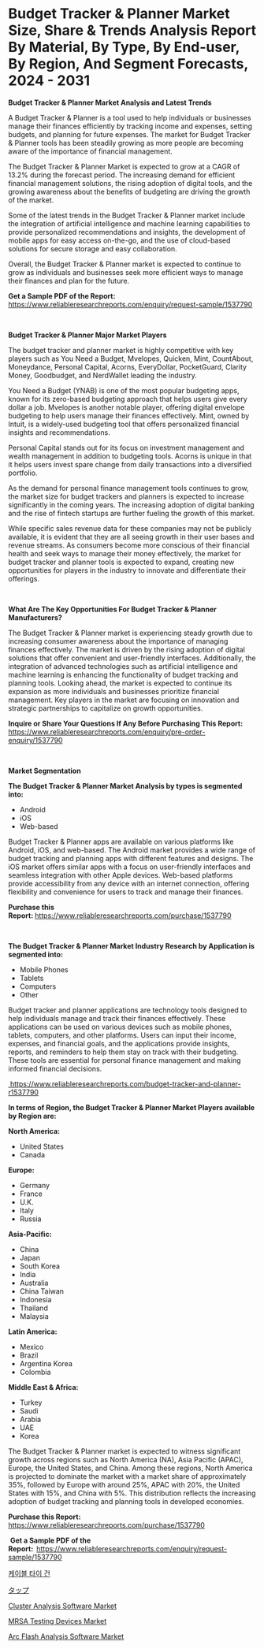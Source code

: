 <p><h1>Budget Tracker & Planner Market Size, Share & Trends Analysis Report By Material, By Type, By End-user, By Region, And Segment Forecasts, 2024 - 2031</h1></p><p><strong>Budget Tracker & Planner Market Analysis and Latest Trends</strong></p>
<p><p>A Budget Tracker & Planner is a tool used to help individuals or businesses manage their finances efficiently by tracking income and expenses, setting budgets, and planning for future expenses. The market for Budget Tracker & Planner tools has been steadily growing as more people are becoming aware of the importance of financial management.</p><p>The Budget Tracker & Planner Market is expected to grow at a CAGR of 13.2% during the forecast period. The increasing demand for efficient financial management solutions, the rising adoption of digital tools, and the growing awareness about the benefits of budgeting are driving the growth of the market. </p><p>Some of the latest trends in the Budget Tracker & Planner market include the integration of artificial intelligence and machine learning capabilities to provide personalized recommendations and insights, the development of mobile apps for easy access on-the-go, and the use of cloud-based solutions for secure storage and easy collaboration.</p><p>Overall, the Budget Tracker & Planner market is expected to continue to grow as individuals and businesses seek more efficient ways to manage their finances and plan for the future.</p></p>
<p><strong>Get a Sample PDF of the Report:&nbsp;</strong> <a href="https://www.reliableresearchreports.com/enquiry/request-sample/1537790">https://www.reliableresearchreports.com/enquiry/request-sample/1537790</a></p>
<p>&nbsp;</p>
<p><strong>Budget Tracker & Planner Major Market Players</strong></p>
<p><p>The budget tracker and planner market is highly competitive with key players such as You Need a Budget, Mvelopes, Quicken, Mint, CountAbout, Moneydance, Personal Capital, Acorns, EveryDollar, PocketGuard, Clarity Money, Goodbudget, and NerdWallet leading the industry. </p><p>You Need a Budget (YNAB) is one of the most popular budgeting apps, known for its zero-based budgeting approach that helps users give every dollar a job. Mvelopes is another notable player, offering digital envelope budgeting to help users manage their finances effectively. Mint, owned by Intuit, is a widely-used budgeting tool that offers personalized financial insights and recommendations. </p><p>Personal Capital stands out for its focus on investment management and wealth management in addition to budgeting tools. Acorns is unique in that it helps users invest spare change from daily transactions into a diversified portfolio. </p><p>As the demand for personal finance management tools continues to grow, the market size for budget trackers and planners is expected to increase significantly in the coming years. The increasing adoption of digital banking and the rise of fintech startups are further fueling the growth of this market. </p><p>While specific sales revenue data for these companies may not be publicly available, it is evident that they are all seeing growth in their user bases and revenue streams. As consumers become more conscious of their financial health and seek ways to manage their money effectively, the market for budget tracker and planner tools is expected to expand, creating new opportunities for players in the industry to innovate and differentiate their offerings.</p></p>
<p>&nbsp;</p>
<p><strong>What Are The Key Opportunities For Budget Tracker & Planner Manufacturers?</strong></p>
<p><p>The Budget Tracker & Planner market is experiencing steady growth due to increasing consumer awareness about the importance of managing finances effectively. The market is driven by the rising adoption of digital solutions that offer convenient and user-friendly interfaces. Additionally, the integration of advanced technologies such as artificial intelligence and machine learning is enhancing the functionality of budget tracking and planning tools. Looking ahead, the market is expected to continue its expansion as more individuals and businesses prioritize financial management. Key players in the market are focusing on innovation and strategic partnerships to capitalize on growth opportunities.</p></p>
<p><strong>Inquire or Share Your Questions If Any Before Purchasing This Report:</strong> <a href="https://www.reliableresearchreports.com/enquiry/pre-order-enquiry/1537790">https://www.reliableresearchreports.com/enquiry/pre-order-enquiry/1537790</a></p>
<p>&nbsp;</p>
<p><strong>Market Segmentation</strong></p>
<p><strong>The Budget Tracker & Planner Market Analysis by types is segmented into:</strong></p>
<p><ul><li>Android</li><li>iOS</li><li>Web-based</li></ul></p>
<p><p>Budget Tracker & Planner apps are available on various platforms like Android, iOS, and web-based. The Android market provides a wide range of budget tracking and planning apps with different features and designs. The iOS market offers similar apps with a focus on user-friendly interfaces and seamless integration with other Apple devices. Web-based platforms provide accessibility from any device with an internet connection, offering flexibility and convenience for users to track and manage their finances.</p></p>
<p><strong>Purchase this Report:&nbsp;</strong><a href="https://www.reliableresearchreports.com/purchase/1537790">https://www.reliableresearchreports.com/purchase/1537790</a></p>
<p>&nbsp;</p>
<p><strong>The Budget Tracker & Planner Market Industry Research by Application is segmented into:</strong></p>
<p><ul><li>Mobile Phones</li><li>Tablets</li><li>Computers</li><li>Other</li></ul></p>
<p><p>Budget tracker and planner applications are technology tools designed to help individuals manage and track their finances effectively. These applications can be used on various devices such as mobile phones, tablets, computers, and other platforms. Users can input their income, expenses, and financial goals, and the applications provide insights, reports, and reminders to help them stay on track with their budgeting. These tools are essential for personal finance management and making informed financial decisions.</p></p>
<p><a href="https://www.reliableresearchreports.com/budget-tracker-and-planner-r1537790">&nbsp;https://www.reliableresearchreports.com/budget-tracker-and-planner-r1537790</a></p>
<p><strong>In terms of Region, the Budget Tracker & Planner Market Players available by Region are:</strong></p>
<p>
    <p> <strong> North America: </strong>
        <ul>
            <li>United States</li>
            <li>Canada</li>
        </ul>
        </p> 
    <p> <strong> Europe: </strong>
        <ul>
            <li>Germany</li>
            <li>France</li>
            <li>U.K.</li>
            <li>Italy</li>
            <li>Russia</li>
        </ul>
        </p> 
    <p> <strong> Asia-Pacific: </strong>
        <ul>
            <li>China</li>
            <li>Japan</li>
            <li>South Korea</li>
            <li>India</li>
            <li>Australia</li>
            <li>China Taiwan</li>
            <li>Indonesia</li>
            <li>Thailand</li>
            <li>Malaysia</li>
        </ul>
        </p> 
    <p> <strong> Latin America: </strong>
        <ul>
            <li>Mexico</li>
            <li>Brazil</li>
            <li>Argentina Korea</li>
            <li>Colombia</li>
        </ul>
        </p> 
    <p> <strong> Middle East & Africa: </strong>
        <ul>
            <li>Turkey</li>
            <li>Saudi</li>
            <li>Arabia</li>
            <li>UAE</li>
            <li>Korea</li>
        </ul>
    </p>
    </p>
<p><p>The Budget Tracker & Planner market is expected to witness significant growth across regions such as North America (NA), Asia Pacific (APAC), Europe, the United States, and China. Among these regions, North America is projected to dominate the market with a market share of approximately 35%, followed by Europe with around 25%, APAC with 20%, the United States with 15%, and China with 5%. This distribution reflects the increasing adoption of budget tracking and planning tools in developed economies.</p></p>
<p><strong>Purchase this Report: </strong><a href="https://www.reliableresearchreports.com/purchase/1537790">https://www.reliableresearchreports.com/purchase/1537790</a></p>
<p>&nbsp;<strong>Get a Sample PDF of the Report:&nbsp;&nbsp;</strong><a href="https://www.reliableresearchreports.com/enquiry/request-sample/1537790">https://www.reliableresearchreports.com/enquiry/request-sample/1537790</a></p>
<p><strong></strong></p>
<p><p><a href="https://github.com/darrellockm3ytan895656/Market-Research-Report-List-1/blob/main/851046259675.md">케이블 타이 건</a></p><p><a href="https://github.com/ReganWisoky2023/Market-Research-Report-List-1/blob/main/758778634626.md">タップ</a></p><p><a href="https://github.com/Sinjinluong3e0awx2m195k76/Market-Research-Report-List-2/blob/main/cluster-analysis-software-market.md">Cluster Analysis Software Market</a></p><p><a href="https://www.linkedin.com/pulse/mrsa-testing-devices-market-key-successful-business-strategy-fuxqf?trackingId=BRbZXbeVBmILN7V6q71F8w%3D%3D">MRSA Testing Devices Market</a></p><p><a href="https://github.com/shotows/Market-Research-Report-List-2/blob/main/arc-flash-analysis-software-market.md">Arc Flash Analysis Software Market</a></p></p>